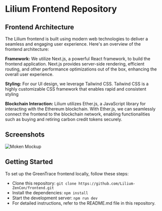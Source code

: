 # Lilium Frontend Repository

## Frontend Architecture

The Lilium frontend is built using modern web technologies to deliver a seamless and engaging user experience. Here's an overview of the frontend architecture:

**Framework:** We utilize Next.js, a powerful React framework, to build the frontend application. Next.js provides server-side rendering, efficient routing, and other performance optimizations out of the box, enhancing the overall user experience.

**Styling:** For our UI design, we leverage Tailwind CSS. Tailwind CSS is a highly customizable CSS framework that enables rapid and consistent styling

**Blockchain Interaction:** Lilium utilizes Ether.js, a JavaScript library for interacting with the Ethereum blockchain. With Ether.js, we can seamlessly connect the frontend to the blockchain network, enabling functionalities such as buying and retiring carbon credit tokens securely.

## Screenshots
![Moken Mockup](https://github.com/Lilium-ZenCon/frontend/assets/99221221/cf935db3-0409-40d0-9910-6262228ee892)


## Getting Started

To set up the GreenTrace frontend locally, follow these steps:

- Clone this repository: `git clone https://github.com/Lilium-ZenCon/frontend.git`
- Install the dependencies: `npm install`
- Start the development server: `npm run dev`
- For detailed instructions, refer to the README.md file in this repository.


